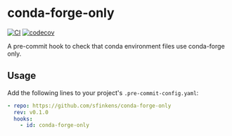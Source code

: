 # conda-forge-only

[![CI](https://github.com/sfinkens/conda-forge-only/workflows/CI/badge.svg?branch=main)](https://github.com/sfinkens/conda-forge-only/actions?query=workflow%3A%22CI%22)
[![codecov](https://codecov.io/gh/sfinkens/conda-forge-only/graph/badge.svg?token=5MMOU081WQ)](https://codecov.io/gh/sfinkens/conda-forge-only)


A pre-commit hook to check that conda environment files use conda-forge only.

## Usage

Add the following lines to your project's `.pre-commit-config.yaml`:

```yaml
- repo: https://github.com/sfinkens/conda-forge-only
  rev: v0.1.0
  hooks:
    - id: conda-forge-only
```
